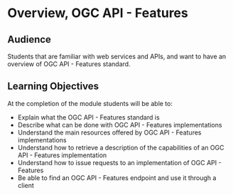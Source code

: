 # Overview, OGC API - Features

## Audience

Students that are familiar with web services and APIs, and want to have
an overview of OGC API - Features standard.

## Learning Objectives

At the completion of the module students will be able to:

-   Explain what the OGC API - Features standard is
-   Describe what can be done with OGC API - Features implementations
-   Understand the main resources offered by OGC API - Features
    implementations
-   Understand how to retrieve a description of the capabilities of an
    OGC API - Features implementation
-   Understand how to issue requests to an implementation of OGC API -
    Features
-   Be able to find an OGC API - Features endpoint and use it through a
    client
